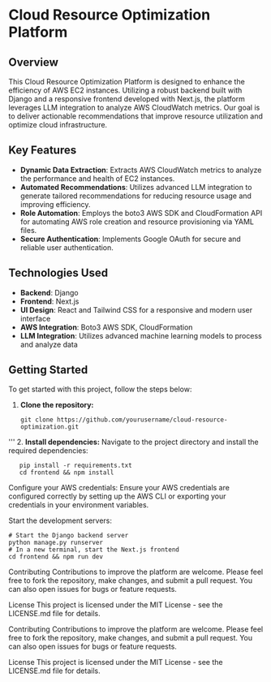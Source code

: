 # Cloud Resource Optimization Platform

## Overview
This Cloud Resource Optimization Platform is designed to enhance the efficiency of AWS EC2 instances. Utilizing a robust backend built with Django and a responsive frontend developed with Next.js, the platform leverages LLM integration to analyze AWS CloudWatch metrics. Our goal is to deliver actionable recommendations that improve resource utilization and optimize cloud infrastructure.

## Key Features
- **Dynamic Data Extraction**: Extracts AWS CloudWatch metrics to analyze the performance and health of EC2 instances.
- **Automated Recommendations**: Utilizes advanced LLM integration to generate tailored recommendations for reducing resource usage and improving efficiency.
- **Role Automation**: Employs the boto3 AWS SDK and CloudFormation API for automating AWS role creation and resource provisioning via YAML files.
- **Secure Authentication**: Implements Google OAuth for secure and reliable user authentication.

## Technologies Used
- **Backend**: Django
- **Frontend**: Next.js
- **UI Design**: React and Tailwind CSS for a responsive and modern user interface
- **AWS Integration**: Boto3 AWS SDK, CloudFormation
- **LLM Integration**: Utilizes advanced machine learning models to process and analyze data

## Getting Started
To get started with this project, follow the steps below:
1. **Clone the repository:**
   ```
   git clone https://github.com/yourusername/cloud-resource-optimization.git
 '''
 2. **Install dependencies:**
Navigate to the project directory and install the required dependencies:
```
   pip install -r requirements.txt
   cd frontend && npm install
```

Configure your AWS credentials: Ensure your AWS credentials are configured correctly by setting up the AWS CLI or exporting your credentials in your environment variables.

Start the development servers:

```
# Start the Django backend server
python manage.py runserver
# In a new terminal, start the Next.js frontend
cd frontend && npm run dev
```

Contributing
Contributions to improve the platform are welcome. Please feel free to fork the repository, make changes, and submit a pull request. You can also open issues for bugs or feature requests.

License
This project is licensed under the MIT License - see the LICENSE.md file for details.

Contributing
Contributions to improve the platform are welcome. Please feel free to fork the repository, make changes, and submit a pull request. You can also open issues for bugs or feature requests.

License
This project is licensed under the MIT License - see the LICENSE.md file for details.

